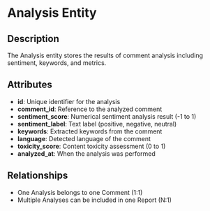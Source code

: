 # Analysis Entity

## Description
The Analysis entity stores the results of comment analysis including sentiment, keywords, and metrics.

## Attributes
- **id**: Unique identifier for the analysis
- **comment_id**: Reference to the analyzed comment
- **sentiment_score**: Numerical sentiment analysis result (-1 to 1)
- **sentiment_label**: Text label (positive, negative, neutral)
- **keywords**: Extracted keywords from the comment
- **language**: Detected language of the comment
- **toxicity_score**: Content toxicity assessment (0 to 1)
- **analyzed_at**: When the analysis was performed

## Relationships
- One Analysis belongs to one Comment (1:1)
- Multiple Analyses can be included in one Report (N:1)
